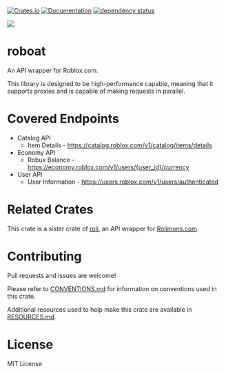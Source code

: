 [![Crates.io](https://img.shields.io/crates/v/roboat.svg)](https://crates.io/crates/roboat)
[![Documentation](https://docs.rs/roboat/badge.svg)](https://docs.rs/roboat/)
[![dependency status](https://deps.rs/repo/github/chloe-woahie/roboat/status.svg)](https://deps.rs/repo/github/chloe-woahie/roboat)

[![](https://dcbadge.vercel.app/api/server/QmBEgPaFSD)](https://discord.gg/QmBEgPaFSD)

# roboat
An API wrapper for Roblox.com.

This library is designed to be high-performance capable, meaning that it supports proxies
and is capable of making requests in parallel.

# Covered Endpoints
* Catalog API
    - Item Details - <https://catalog.roblox.com/v1/catalog/items/details>
* Economy API
    - Robux Balance - <https://economy.roblox.com/v1/users/{user_id}/currency>
* User API
    - User Information - <https://users.roblox.com/v1/users/authenticated>

# Related Crates
This crate is a sister crate of [roli](https://crates.io/crates/roli), an API wrapper for [Rolimons.com](https://www.rolimons.com/).

# Contributing
Pull requests and issues are welcome! 

Please refer to [CONVENTIONS.md](CONVENTIONS.md) for information on conventions used in this crate.

Additional resources used to help make this crate are available in [RESOURCES.md](RESOURCES.md).

# License
MIT License
